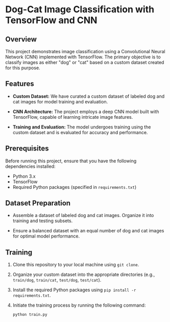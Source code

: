 # Dog-Cat Image Classification with TensorFlow and CNN

## Overview

This project demonstrates image classification using a Convolutional Neural Network (CNN) implemented with TensorFlow. The primary objective is to classify images as either "dog" or "cat" based on a custom dataset created for this purpose.

## Features

- **Custom Dataset:** We have curated a custom dataset of labeled dog and cat images for model training and evaluation.

- **CNN Architecture:** The project employs a deep CNN model built with TensorFlow, capable of learning intricate image features.

- **Training and Evaluation:** The model undergoes training using the custom dataset and is evaluated for accuracy and performance.

## Prerequisites

Before running this project, ensure that you have the following dependencies installed:

- Python 3.x
- TensorFlow
- Required Python packages (specified in `requirements.txt`)

## Dataset Preparation

- Assemble a dataset of labeled dog and cat images. Organize it into training and testing subsets.

- Ensure a balanced dataset with an equal number of dog and cat images for optimal model performance.

## Training

1. Clone this repository to your local machine using `git clone`.

2. Organize your custom dataset into the appropriate directories (e.g., `train/dog`, `train/cat`, `test/dog`, `test/cat`).

3. Install the required Python packages using `pip install -r requirements.txt`.

4. Initiate the training process by running the following command:

   ```bash
   python train.py

